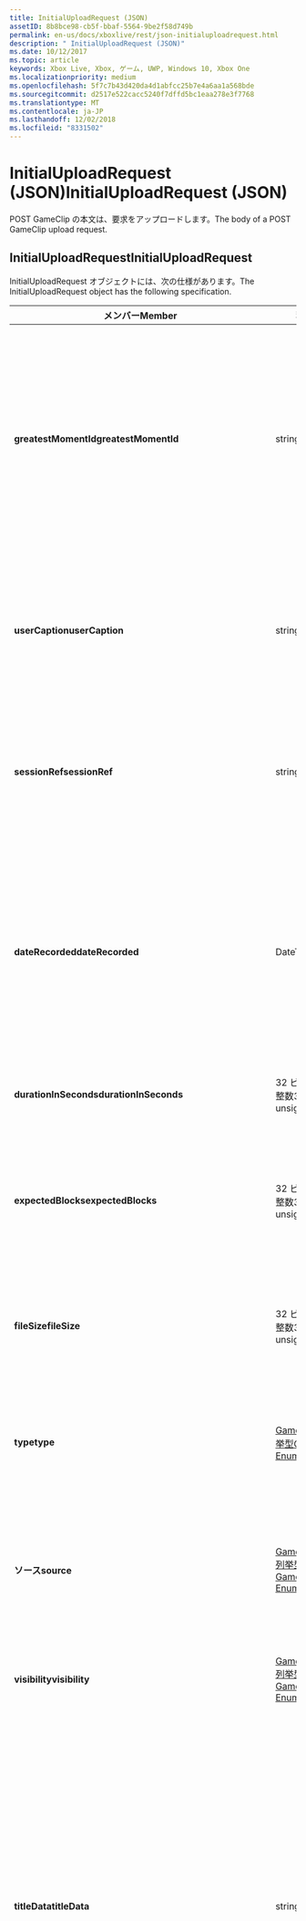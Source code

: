 ```yaml
---
title: InitialUploadRequest (JSON)
assetID: 8b8bce98-cb5f-bbaf-5564-9be2f58d749b
permalink: en-us/docs/xboxlive/rest/json-initialuploadrequest.html
description: " InitialUploadRequest (JSON)"
ms.date: 10/12/2017
ms.topic: article
keywords: Xbox Live, Xbox, ゲーム, UWP, Windows 10, Xbox One
ms.localizationpriority: medium
ms.openlocfilehash: 5f7c7b43d420da4d1abfcc25b7e4a6aa1a568bde
ms.sourcegitcommit: d2517e522cacc5240f7dffd5bc1eaa278e3f7768
ms.translationtype: MT
ms.contentlocale: ja-JP
ms.lasthandoff: 12/02/2018
ms.locfileid: "8331502"
---
```

# <a name="initialuploadrequest-json"></a><span data-ttu-id="e0da5-104">InitialUploadRequest (JSON)</span><span class="sxs-lookup"><span data-stu-id="e0da5-104">InitialUploadRequest (JSON)</span></span>
<span data-ttu-id="e0da5-105">POST GameClip の本文は、要求をアップロードします。</span><span class="sxs-lookup"><span data-stu-id="e0da5-105">The body of a POST GameClip upload request.</span></span> 
<a id="ID4EN"></a>

 
## <a name="initialuploadrequest"></a><span data-ttu-id="e0da5-106">InitialUploadRequest</span><span class="sxs-lookup"><span data-stu-id="e0da5-106">InitialUploadRequest</span></span>
 
<span data-ttu-id="e0da5-107">InitialUploadRequest オブジェクトには、次の仕様があります。</span><span class="sxs-lookup"><span data-stu-id="e0da5-107">The InitialUploadRequest object has the following specification.</span></span>
 
| <span data-ttu-id="e0da5-108">メンバー</span><span class="sxs-lookup"><span data-stu-id="e0da5-108">Member</span></span>| <span data-ttu-id="e0da5-109">種類</span><span class="sxs-lookup"><span data-stu-id="e0da5-109">Type</span></span>| <span data-ttu-id="e0da5-110">説明</span><span class="sxs-lookup"><span data-stu-id="e0da5-110">Description</span></span>| 
| --- | --- | --- | 
| <b><span data-ttu-id="e0da5-111">greatestMomentId</span><span class="sxs-lookup"><span data-stu-id="e0da5-111">greatestMomentId</span></span></b>| <span data-ttu-id="e0da5-112">string</span><span class="sxs-lookup"><span data-stu-id="e0da5-112">string</span></span>| <span data-ttu-id="e0da5-113">クリップの名として使用するテキストの文字列 ID。</span><span class="sxs-lookup"><span data-stu-id="e0da5-113">The string ID for the text to use as the name for the clip.</span></span> <span data-ttu-id="e0da5-114">これの管理し、タイトルの開発者によってタイトルの構成ファイル内のローカライズされました。</span><span class="sxs-lookup"><span data-stu-id="e0da5-114">This is managed and localized in the config file for the title by the developer of the title.</span></span>| 
| <b><span data-ttu-id="e0da5-115">userCaption</span><span class="sxs-lookup"><span data-stu-id="e0da5-115">userCaption</span></span></b>| <span data-ttu-id="e0da5-116">string</span><span class="sxs-lookup"><span data-stu-id="e0da5-116">string</span></span>| <span data-ttu-id="e0da5-117">省略可能。</span><span class="sxs-lookup"><span data-stu-id="e0da5-117">Optional.</span></span> <span data-ttu-id="e0da5-118">ユーザー入力の代替名最大 250 文字の最大長のゲーム クリップされます。</span><span class="sxs-lookup"><span data-stu-id="e0da5-118">Alternate user-entered name for game clip up to a maximum length of 250 characters.</span></span>| 
| <b><span data-ttu-id="e0da5-119">sessionRef</span><span class="sxs-lookup"><span data-stu-id="e0da5-119">sessionRef</span></span></b>| <span data-ttu-id="e0da5-120">string</span><span class="sxs-lookup"><span data-stu-id="e0da5-120">string</span></span>| <span data-ttu-id="e0da5-121">省略可能。</span><span class="sxs-lookup"><span data-stu-id="e0da5-121">Optional.</span></span> <span data-ttu-id="e0da5-122">ゲーム セッションのレコーディングの完了を参照します。</span><span class="sxs-lookup"><span data-stu-id="e0da5-122">Game session reference during which the recording was done.</span></span>| 
| <b><span data-ttu-id="e0da5-123">dateRecorded</span><span class="sxs-lookup"><span data-stu-id="e0da5-123">dateRecorded</span></span></b>| <span data-ttu-id="e0da5-124">DateTime</span><span class="sxs-lookup"><span data-stu-id="e0da5-124">DateTime</span></span>| <span data-ttu-id="e0da5-125">UTC で、レコーディングを開始した時刻。</span><span class="sxs-lookup"><span data-stu-id="e0da5-125">The time the recording was started, in UTC.</span></span> <span data-ttu-id="e0da5-126">ISO 8601 形式の文字列としてマーシャ リング (詳細については、<a href="http://www.w3.org/TR/NOTE-datetime">日付と時刻の形式</a>を参照) の書式を設定します。</span><span class="sxs-lookup"><span data-stu-id="e0da5-126">Marshalled as a string in ISO 8601 format (see <a href="http://www.w3.org/TR/NOTE-datetime">Date and Time Formats</a> for more information).</span></span>| 
| <b><span data-ttu-id="e0da5-127">durationInSeconds</span><span class="sxs-lookup"><span data-stu-id="e0da5-127">durationInSeconds</span></span></b>| <span data-ttu-id="e0da5-128">32 ビット符号なし整数</span><span class="sxs-lookup"><span data-stu-id="e0da5-128">32-bit unsigned integer</span></span>| <span data-ttu-id="e0da5-129">秒単位でのクリップの長さ。</span><span class="sxs-lookup"><span data-stu-id="e0da5-129">The length of the clip in seconds.</span></span>| 
| <b><span data-ttu-id="e0da5-130">expectedBlocks</span><span class="sxs-lookup"><span data-stu-id="e0da5-130">expectedBlocks</span></span></b>| <span data-ttu-id="e0da5-131">32 ビット符号なし整数</span><span class="sxs-lookup"><span data-stu-id="e0da5-131">32-bit unsigned integer</span></span>| <span data-ttu-id="e0da5-132">省略可能。</span><span class="sxs-lookup"><span data-stu-id="e0da5-132">Optional.</span></span> <span data-ttu-id="e0da5-133">ファイルを分類するブロックの数。</span><span class="sxs-lookup"><span data-stu-id="e0da5-133">Number of blocks into which file will be divided.</span></span> <span data-ttu-id="e0da5-134">省略ファイルは、1 つの要求で送信されます。</span><span class="sxs-lookup"><span data-stu-id="e0da5-134">Omit if file will be transmitted in a single request.</span></span>| 
| <b><span data-ttu-id="e0da5-135">fileSize</span><span class="sxs-lookup"><span data-stu-id="e0da5-135">fileSize</span></span></b>| <span data-ttu-id="e0da5-136">32 ビット符号なし整数</span><span class="sxs-lookup"><span data-stu-id="e0da5-136">32-bit unsigned integer</span></span>| <span data-ttu-id="e0da5-137">ファイル サイズのアップロードされるビデオのバイト数。</span><span class="sxs-lookup"><span data-stu-id="e0da5-137">File size in bytes of the video that will be uploaded.</span></span>| 
| <b><span data-ttu-id="e0da5-138">type</span><span class="sxs-lookup"><span data-stu-id="e0da5-138">type</span></span></b>| [<span data-ttu-id="e0da5-139">GameClipType 列挙型</span><span class="sxs-lookup"><span data-stu-id="e0da5-139">GameClipType Enumeration</span></span>](../enums/gvr-enum-gamecliptypes.md)| <span data-ttu-id="e0da5-140">コンマ区切りで列挙の文字列値としてマーシャ リング、クリップの種類です。</span><span class="sxs-lookup"><span data-stu-id="e0da5-140">The type of clip, marshaled as a string value of the enumeration that is comma-delimited.</span></span>| 
| <b><span data-ttu-id="e0da5-141">ソース</span><span class="sxs-lookup"><span data-stu-id="e0da5-141">source</span></span></b>| [<span data-ttu-id="e0da5-142">GameClipSource 列挙型</span><span class="sxs-lookup"><span data-stu-id="e0da5-142">GameClipSource Enumeration</span></span>](../enums/gvr-enum-gameclipsource.md)| <span data-ttu-id="e0da5-143">クリップの元の指定、列挙体の文字列値としてマーシャ リングします。</span><span class="sxs-lookup"><span data-stu-id="e0da5-143">Specifies how the clip was sourced, marshaled as a string value of the enumeration.</span></span>| 
| <b><span data-ttu-id="e0da5-144">visibility</span><span class="sxs-lookup"><span data-stu-id="e0da5-144">visibility</span></span></b>| [<span data-ttu-id="e0da5-145">GameClipVisibility 列挙型</span><span class="sxs-lookup"><span data-stu-id="e0da5-145">GameClipVisibility Enumeration</span></span>](../enums/gvr-enum-gameclipvisibility.md)| <span data-ttu-id="e0da5-146">システムの公開後に、ゲーム クリップの可視性を指定します。</span><span class="sxs-lookup"><span data-stu-id="e0da5-146">Specifies the visibility of the game clip once it is published in the system.</span></span>| 
| <b><span data-ttu-id="e0da5-147">titleData</span><span class="sxs-lookup"><span data-stu-id="e0da5-147">titleData</span></span></b>| <span data-ttu-id="e0da5-148">string</span><span class="sxs-lookup"><span data-stu-id="e0da5-148">string</span></span>| <span data-ttu-id="e0da5-149">省略可能。</span><span class="sxs-lookup"><span data-stu-id="e0da5-149">Optional.</span></span> <span data-ttu-id="e0da5-150">このクリップに関連付けられているタイトル固有のプロパティのプロパティ バッグです。</span><span class="sxs-lookup"><span data-stu-id="e0da5-150">Property bag for title-specific properties associated with this clip.</span></span> <span data-ttu-id="e0da5-151">格納され、として返されるのです。</span><span class="sxs-lookup"><span data-stu-id="e0da5-151">Stored and returned as-is.</span></span> <span data-ttu-id="e0da5-152">タイトル デベロッパーは、クリップに関するメタデータを保持するため、このフィールドを使用できます。</span><span class="sxs-lookup"><span data-stu-id="e0da5-152">Title developers can use this field to persist their own metadata about a clip.</span></span>| 
| <b><span data-ttu-id="e0da5-153">titleData</span><span class="sxs-lookup"><span data-stu-id="e0da5-153">titleData</span></span></b>| <span data-ttu-id="e0da5-154">string</span><span class="sxs-lookup"><span data-stu-id="e0da5-154">string</span></span>| <span data-ttu-id="e0da5-155">省略可能。</span><span class="sxs-lookup"><span data-stu-id="e0da5-155">Optional.</span></span> <span data-ttu-id="e0da5-156">このクリップに関連付けられているコンソールに固有のプロパティのプロパティ バッグです。</span><span class="sxs-lookup"><span data-stu-id="e0da5-156">Property bag for console-specific properties associated with this clip.</span></span> <span data-ttu-id="e0da5-157">格納され、として返されるのです。</span><span class="sxs-lookup"><span data-stu-id="e0da5-157">Stored and returned as-is.</span></span> <span data-ttu-id="e0da5-158">本体のプラットフォームでは、クリップに関するメタデータを保持するため、このフィールドを使用できます。</span><span class="sxs-lookup"><span data-stu-id="e0da5-158">Console Platform can use this field to persist their own metadata about a clip.</span></span>| 
| <b><span data-ttu-id="e0da5-159">systemProperties</span><span class="sxs-lookup"><span data-stu-id="e0da5-159">systemProperties</span></span></b>| <span data-ttu-id="e0da5-160">string</span><span class="sxs-lookup"><span data-stu-id="e0da5-160">string</span></span>| <span data-ttu-id="e0da5-161">省略可能。</span><span class="sxs-lookup"><span data-stu-id="e0da5-161">Optional.</span></span> <span data-ttu-id="e0da5-162">このクリップに関連付けられているコンソールに固有のプロパティのプロパティ バッグです。</span><span class="sxs-lookup"><span data-stu-id="e0da5-162">Property bag for console-specific properties associated with this clip.</span></span> <span data-ttu-id="e0da5-163">格納され、として返されます。</span><span class="sxs-lookup"><span data-stu-id="e0da5-163">Stored and returned as is.</span></span> <span data-ttu-id="e0da5-164">本体のプラットフォームでは、クリップに関するメタデータを保持するため、このフィールドを使用できます。</span><span class="sxs-lookup"><span data-stu-id="e0da5-164">Console Platform can use this field to persist their own metadata about a clip.</span></span>| 
| <b><span data-ttu-id="e0da5-165">usersInSession</span><span class="sxs-lookup"><span data-stu-id="e0da5-165">usersInSession</span></span></b>| <span data-ttu-id="e0da5-166">文字列の配列</span><span class="sxs-lookup"><span data-stu-id="e0da5-166">array of string</span></span>| <span data-ttu-id="e0da5-167">省略可能。</span><span class="sxs-lookup"><span data-stu-id="e0da5-167">Optional.</span></span> <span data-ttu-id="e0da5-168">現在のセッション内のユーザーの一覧。</span><span class="sxs-lookup"><span data-stu-id="e0da5-168">A list of the users in the current session.</span></span>| 
| <b><span data-ttu-id="e0da5-169">thumbnailSource</span><span class="sxs-lookup"><span data-stu-id="e0da5-169">thumbnailSource</span></span></b>| [<span data-ttu-id="e0da5-170">ThumbnailSource 列挙型</span><span class="sxs-lookup"><span data-stu-id="e0da5-170">ThumbnailSource Enumeration</span></span>](../enums/gvr-enum-thumbnailsource.md)| <span data-ttu-id="e0da5-171">省略可能。</span><span class="sxs-lookup"><span data-stu-id="e0da5-171">Optional.</span></span> <span data-ttu-id="e0da5-172">サムネイルのソース。</span><span class="sxs-lookup"><span data-stu-id="e0da5-172">The source of the thumbnail.</span></span>| 
| <b><span data-ttu-id="e0da5-173">thumbnailOffsetMillseconds</span><span class="sxs-lookup"><span data-stu-id="e0da5-173">thumbnailOffsetMillseconds</span></span></b>| <span data-ttu-id="e0da5-174">32 ビット符号付き整数</span><span class="sxs-lookup"><span data-stu-id="e0da5-174">32-bit signed integer</span></span>| <span data-ttu-id="e0da5-175">生成されたオフセットのサムネイルを (ミリ秒単位) のオフセットを指定します。</span><span class="sxs-lookup"><span data-stu-id="e0da5-175">Specifies the offset (in milliseconds) for offset generated thumbnails.</span></span> <span data-ttu-id="e0da5-176"><b>ThumbnailSource</b>をオフセットを設定するときに指定だけです。</span><span class="sxs-lookup"><span data-stu-id="e0da5-176">Only specified when <b>thumbnailSource</b> is set to Offset.</span></span>| 
| <b><span data-ttu-id="e0da5-177">savedByUser</span><span class="sxs-lookup"><span data-stu-id="e0da5-177">savedByUser</span></span></b>| <span data-ttu-id="e0da5-178">ブール値</span><span class="sxs-lookup"><span data-stu-id="e0da5-178">Boolean value</span></span>| <span data-ttu-id="e0da5-179">省略可能。</span><span class="sxs-lookup"><span data-stu-id="e0da5-179">Optional.</span></span> <span data-ttu-id="e0da5-180">FIFO 記憶域ではなく、ユーザーのクォータに保存するクリップを設定します。</span><span class="sxs-lookup"><span data-stu-id="e0da5-180">Sets the clip to be saved to the user's quota instead of FIFO storage.</span></span> <span data-ttu-id="e0da5-181">既定値は false。</span><span class="sxs-lookup"><span data-stu-id="e0da5-181">Defaults to false.</span></span>| 
  
<a id="ID4ERH"></a>

 
## <a name="sample-json-syntax"></a><span data-ttu-id="e0da5-182">JSON 構文の例</span><span class="sxs-lookup"><span data-stu-id="e0da5-182">Sample JSON syntax</span></span>
 

```json
{
   "greatestMomentId": "123abc",
   "userCaption": "OMG Look at this!",
   "sessionRef": "4587552a-a5ad-4c4c-a787-5bc5af70e4c9",
   "dateRecorded": "2012-12-23T11:08:08Z",
   "durationInSeconds": 27,
   "expectedBlocks": 7,
   "fileSize": 1234567,
   "type": "MagicMoment, Achievement",
   "source": "Console",
   "visibility": "Default",
   "titleData": "{ 'Boss': 'The Invincible' }",
   "systemProperties": "{ 'Id': '123456', 'Location': 'C:\\videos\\123456.mp4' }",
   "thumbnailSource": "Offset",
   "thumbnailOffsetMillseconds": 20000,
   "savedByUser": false
 }
    
```

  
<a id="ID4E1H"></a>

 
## <a name="see-also"></a><span data-ttu-id="e0da5-183">関連項目</span><span class="sxs-lookup"><span data-stu-id="e0da5-183">See also</span></span>
 
<a id="ID4E3H"></a>

 
##### <a name="parent"></a><span data-ttu-id="e0da5-184">Parent</span><span class="sxs-lookup"><span data-stu-id="e0da5-184">Parent</span></span> 

[<span data-ttu-id="e0da5-185">JavaScript Object Notation (JSON) オブジェクト リファレンス</span><span class="sxs-lookup"><span data-stu-id="e0da5-185">JavaScript Object Notation (JSON) Object Reference</span></span>](atoc-xboxlivews-reference-json.md)

   